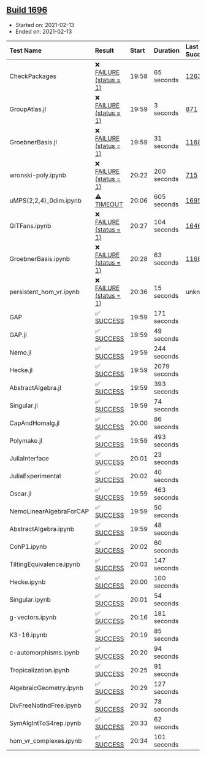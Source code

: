## [Build 1696](https://oscarci.mathematik.uni-kl.de/job/oscar-stable/1696/)

* Started on: 2021-02-13
* Ended on: 2021-02-13

| Test Name    | Result | Start | Duration | Last Success | First Failure |
|:-------------|:-------|:------|:---------|:-------------|:--------------|
| CheckPackages | ❌ [FAILURE (status = 1)](https://oscarci.mathematik.uni-kl.de/job/oscar-stable/1696/artifact/logs/build-1696/CheckPackages.log) | 19:58 | 65 seconds | [1263](https://oscarci.mathematik.uni-kl.de/job/oscar-stable/1263/) | [1264](https://oscarci.mathematik.uni-kl.de/job/oscar-stable/1264/) |
| GroupAtlas.jl | ❌ [FAILURE (status = 1)](https://oscarci.mathematik.uni-kl.de/job/oscar-stable/1696/artifact/logs/build-1696/GroupAtlas.jl.log) | 19:59 | 3 seconds | [871](https://oscarci.mathematik.uni-kl.de/job/oscar-stable/871/) | [872](https://oscarci.mathematik.uni-kl.de/job/oscar-stable/872/) |
| GroebnerBasis.jl | ❌ [FAILURE (status = 1)](https://oscarci.mathematik.uni-kl.de/job/oscar-stable/1696/artifact/logs/build-1696/GroebnerBasis.jl.log) | 19:59 | 31 seconds | [1168](https://oscarci.mathematik.uni-kl.de/job/oscar-stable/1168/) | [1169](https://oscarci.mathematik.uni-kl.de/job/oscar-stable/1169/) |
| wronski-poly.ipynb | ❌ [FAILURE (status = 1)](https://oscarci.mathematik.uni-kl.de/job/oscar-stable/1696/artifact/logs/build-1696/wronski-poly.ipynb.log) | 20:22 | 200 seconds | [715](https://oscarci.mathematik.uni-kl.de/job/oscar-stable/715/) | [716](https://oscarci.mathematik.uni-kl.de/job/oscar-stable/716/) |
| uMPS(2,2,4)_0dim.ipynb | ⚠ [TIMEOUT](https://oscarci.mathematik.uni-kl.de/job/oscar-stable/1696/artifact/logs/build-1696/uMPS-2-2-4-_0dim.ipynb.log) | 20:06 | 605 seconds | [1695](https://oscarci.mathematik.uni-kl.de/job/oscar-stable/1695/) | [1696](https://oscarci.mathematik.uni-kl.de/job/oscar-stable/1696/) |
| GITFans.ipynb | ❌ [FAILURE (status = 1)](https://oscarci.mathematik.uni-kl.de/job/oscar-stable/1696/artifact/logs/build-1696/GITFans.ipynb.log) | 20:27 | 104 seconds | [1646](https://oscarci.mathematik.uni-kl.de/job/oscar-stable/1646/) | [1647](https://oscarci.mathematik.uni-kl.de/job/oscar-stable/1647/) |
| GroebnerBasis.ipynb | ❌ [FAILURE (status = 1)](https://oscarci.mathematik.uni-kl.de/job/oscar-stable/1696/artifact/logs/build-1696/GroebnerBasis.ipynb.log) | 20:28 | 63 seconds | [1168](https://oscarci.mathematik.uni-kl.de/job/oscar-stable/1168/) | [1169](https://oscarci.mathematik.uni-kl.de/job/oscar-stable/1169/) |
| persistent_hom_vr.ipynb | ❌ [FAILURE (status = 1)](https://oscarci.mathematik.uni-kl.de/job/oscar-stable/1696/artifact/logs/build-1696/persistent_hom_vr.ipynb.log) | 20:36 | 15 seconds | unknown | unknown |
| GAP | ✅ [SUCCESS](https://oscarci.mathematik.uni-kl.de/job/oscar-stable/1696/artifact/logs/build-1696/GAP.log) | 19:59 | 171 seconds |  |  |
| GAP.jl | ✅ [SUCCESS](https://oscarci.mathematik.uni-kl.de/job/oscar-stable/1696/artifact/logs/build-1696/GAP.jl.log) | 19:59 | 49 seconds |  |  |
| Nemo.jl | ✅ [SUCCESS](https://oscarci.mathematik.uni-kl.de/job/oscar-stable/1696/artifact/logs/build-1696/Nemo.jl.log) | 19:59 | 244 seconds |  |  |
| Hecke.jl | ✅ [SUCCESS](https://oscarci.mathematik.uni-kl.de/job/oscar-stable/1696/artifact/logs/build-1696/Hecke.jl.log) | 19:59 | 2079 seconds |  |  |
| AbstractAlgebra.jl | ✅ [SUCCESS](https://oscarci.mathematik.uni-kl.de/job/oscar-stable/1696/artifact/logs/build-1696/AbstractAlgebra.jl.log) | 19:59 | 393 seconds |  |  |
| Singular.jl | ✅ [SUCCESS](https://oscarci.mathematik.uni-kl.de/job/oscar-stable/1696/artifact/logs/build-1696/Singular.jl.log) | 19:59 | 74 seconds |  |  |
| CapAndHomalg.jl | ✅ [SUCCESS](https://oscarci.mathematik.uni-kl.de/job/oscar-stable/1696/artifact/logs/build-1696/CapAndHomalg.jl.log) | 20:00 | 86 seconds |  |  |
| Polymake.jl | ✅ [SUCCESS](https://oscarci.mathematik.uni-kl.de/job/oscar-stable/1696/artifact/logs/build-1696/Polymake.jl.log) | 19:59 | 493 seconds |  |  |
| JuliaInterface | ✅ [SUCCESS](https://oscarci.mathematik.uni-kl.de/job/oscar-stable/1696/artifact/logs/build-1696/JuliaInterface.log) | 20:01 | 23 seconds |  |  |
| JuliaExperimental | ✅ [SUCCESS](https://oscarci.mathematik.uni-kl.de/job/oscar-stable/1696/artifact/logs/build-1696/JuliaExperimental.log) | 20:02 | 40 seconds |  |  |
| Oscar.jl | ✅ [SUCCESS](https://oscarci.mathematik.uni-kl.de/job/oscar-stable/1696/artifact/logs/build-1696/Oscar.jl.log) | 19:59 | 463 seconds |  |  |
| NemoLinearAlgebraForCAP | ✅ [SUCCESS](https://oscarci.mathematik.uni-kl.de/job/oscar-stable/1696/artifact/logs/build-1696/NemoLinearAlgebraForCAP.log) | 19:59 | 50 seconds |  |  |
| AbstractAlgebra.ipynb | ✅ [SUCCESS](https://oscarci.mathematik.uni-kl.de/job/oscar-stable/1696/artifact/logs/build-1696/AbstractAlgebra.ipynb.log) | 19:59 | 48 seconds |  |  |
| CohP1.ipynb | ✅ [SUCCESS](https://oscarci.mathematik.uni-kl.de/job/oscar-stable/1696/artifact/logs/build-1696/CohP1.ipynb.log) | 20:02 | 60 seconds |  |  |
| TiltingEquivalence.ipynb | ✅ [SUCCESS](https://oscarci.mathematik.uni-kl.de/job/oscar-stable/1696/artifact/logs/build-1696/TiltingEquivalence.ipynb.log) | 20:03 | 147 seconds |  |  |
| Hecke.ipynb | ✅ [SUCCESS](https://oscarci.mathematik.uni-kl.de/job/oscar-stable/1696/artifact/logs/build-1696/Hecke.ipynb.log) | 20:00 | 100 seconds |  |  |
| Singular.ipynb | ✅ [SUCCESS](https://oscarci.mathematik.uni-kl.de/job/oscar-stable/1696/artifact/logs/build-1696/Singular.ipynb.log) | 20:01 | 54 seconds |  |  |
| g-vectors.ipynb | ✅ [SUCCESS](https://oscarci.mathematik.uni-kl.de/job/oscar-stable/1696/artifact/logs/build-1696/g-vectors.ipynb.log) | 20:16 | 181 seconds |  |  |
| K3-16.ipynb | ✅ [SUCCESS](https://oscarci.mathematik.uni-kl.de/job/oscar-stable/1696/artifact/logs/build-1696/K3-16.ipynb.log) | 20:19 | 85 seconds |  |  |
| c-automorphisms.ipynb | ✅ [SUCCESS](https://oscarci.mathematik.uni-kl.de/job/oscar-stable/1696/artifact/logs/build-1696/c-automorphisms.ipynb.log) | 20:20 | 94 seconds |  |  |
| Tropicalization.ipynb | ✅ [SUCCESS](https://oscarci.mathematik.uni-kl.de/job/oscar-stable/1696/artifact/logs/build-1696/Tropicalization.ipynb.log) | 20:25 | 91 seconds |  |  |
| AlgebraicGeometry.ipynb | ✅ [SUCCESS](https://oscarci.mathematik.uni-kl.de/job/oscar-stable/1696/artifact/logs/build-1696/AlgebraicGeometry.ipynb.log) | 20:29 | 127 seconds |  |  |
| DivFreeNotIndFree.ipynb | ✅ [SUCCESS](https://oscarci.mathematik.uni-kl.de/job/oscar-stable/1696/artifact/logs/build-1696/DivFreeNotIndFree.ipynb.log) | 20:32 | 78 seconds |  |  |
| SymAlgIntToS4rep.ipynb | ✅ [SUCCESS](https://oscarci.mathematik.uni-kl.de/job/oscar-stable/1696/artifact/logs/build-1696/SymAlgIntToS4rep.ipynb.log) | 20:33 | 62 seconds |  |  |
| hom_vr_complexes.ipynb | ✅ [SUCCESS](https://oscarci.mathematik.uni-kl.de/job/oscar-stable/1696/artifact/logs/build-1696/hom_vr_complexes.ipynb.log) | 20:34 | 101 seconds |  |  |
